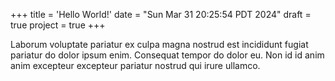 +++
title = 'Hello World!'
date = "Sun Mar 31 20:25:54 PDT 2024"
draft = true
project = true
+++

Laborum voluptate pariatur ex culpa magna nostrud est incididunt fugiat
pariatur do dolor ipsum enim. Consequat tempor do dolor eu. Non id id anim anim
excepteur excepteur pariatur nostrud qui irure ullamco.
